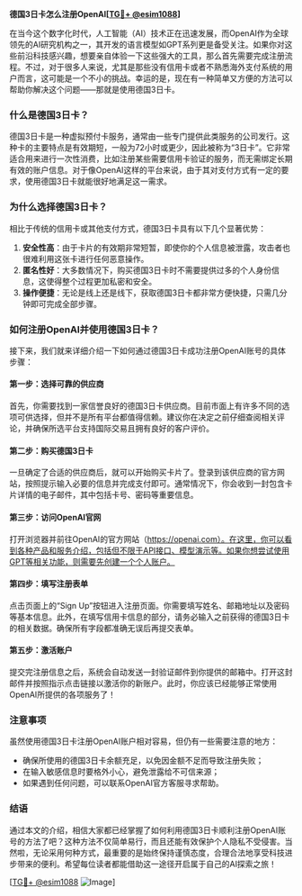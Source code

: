 **德国3日卡怎么注册OpenAI[[TG💪+ @esim1088](https://t.me/s/esim1088)]**

在当今这个数字化时代，人工智能（AI）技术正在迅速发展，而OpenAI作为全球领先的AI研究机构之一，其开发的语言模型如GPT系列更是备受关注。如果你对这些前沿科技感兴趣，想要亲自体验一下这些强大的工具，那么首先需要完成注册流程。不过，对于很多人来说，尤其是那些没有信用卡或者不熟悉海外支付系统的用户而言，这可能是一个不小的挑战。幸运的是，现在有一种简单又方便的方法可以帮助你解决这个问题——那就是使用德国3日卡。

### 什么是德国3日卡？

德国3日卡是一种虚拟预付卡服务，通常由一些专门提供此类服务的公司发行。这种卡的主要特点是有效期短，一般为72小时或更少，因此被称为“3日卡”。它非常适合用来进行一次性消费，比如注册某些需要信用卡验证的服务，而无需绑定长期有效的账户信息。对于像OpenAI这样的平台来说，由于其对支付方式有一定的要求，使用德国3日卡就能很好地满足这一需求。

### 为什么选择德国3日卡？

相比于传统的信用卡或其他支付方式，德国3日卡具有以下几个显著优势：

1. **安全性高**：由于卡片的有效期非常短暂，即使你的个人信息被泄露，攻击者也很难利用这张卡进行任何恶意操作。
2. **匿名性好**：大多数情况下，购买德国3日卡时不需要提供过多的个人身份信息，这使得整个过程更加私密和安全。
3. **操作便捷**：无论是线上还是线下，获取德国3日卡都非常方便快捷，只需几分钟即可完成全部步骤。

### 如何注册OpenAI并使用德国3日卡？

接下来，我们就来详细介绍一下如何通过德国3日卡成功注册OpenAI账号的具体步骤：

#### 第一步：选择可靠的供应商

首先，你需要找到一家信誉良好的德国3日卡供应商。目前市面上有许多不同的选项可供选择，但并不是所有平台都值得信赖。建议你在决定之前仔细查阅相关评论，并确保所选平台支持国际交易且拥有良好的客户评价。

#### 第二步：购买德国3日卡

一旦确定了合适的供应商后，就可以开始购买卡片了。登录到该供应商的官方网站，按照提示输入必要的信息并完成支付即可。通常情况下，你会收到一封包含卡片详情的电子邮件，其中包括卡号、密码等重要信息。

#### 第三步：访问OpenAI官网

打开浏览器并前往OpenAI的官方网站（https://openai.com）。在这里，你可以看到各种产品和服务介绍，包括但不限于API接口、模型演示等。如果你想尝试使用GPT等相关功能，则需要先创建一个个人账户。

#### 第四步：填写注册表单

点击页面上的“Sign Up”按钮进入注册页面。你需要填写姓名、邮箱地址以及密码等基本信息。此外，在填写信用卡信息的部分，请务必输入之前获得的德国3日卡的相关数据。确保所有字段都准确无误后再提交表单。

#### 第五步：激活账户

提交完注册信息之后，系统会自动发送一封验证邮件到你提供的邮箱中。打开这封邮件并按照指示点击链接以激活你的新账户。此时，你应该已经能够正常使用OpenAI所提供的各项服务了！

### 注意事项

虽然使用德国3日卡注册OpenAI账户相对容易，但仍有一些需要注意的地方：

- 确保所使用的德国3日卡余额充足，以免因金额不足而导致注册失败；
- 在输入敏感信息时要格外小心，避免泄露给不可信来源；
- 如果遇到任何问题，可以联系OpenAI官方客服寻求帮助。

### 结语

通过本文的介绍，相信大家都已经掌握了如何利用德国3日卡顺利注册OpenAI账号的方法了吧？这种方法不仅简单易行，而且还能有效保护个人隐私不受侵害。当然啦，无论采用何种方式，最重要的是始终保持谨慎态度，合理合法地享受科技进步带来的便利。希望每位读者都能借助这一途径开启属于自己的AI探索之旅！

[[TG💪+ @esim1088](https://t.me/s/esim1088) ![Image](https://i.postimg.cc/4NQfJmqS/Snipaste-2025-05-13-00-14-12.png)]